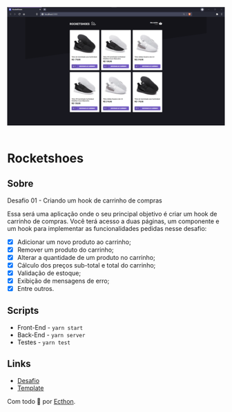 <div align="center">
<img src="public/rocketshoes.PNG" alt="Rocketshoes"/>
</div>

<br>

# Rocketshoes

## Sobre

Desafio 01 - Criando um hook de carrinho de compras

Essa será uma aplicação onde o seu principal objetivo é criar um hook de carrinho de compras. Você terá acesso a duas páginas, um componente e um hook para implementar as funcionalidades pedidas nesse desafio:

- [x] Adicionar um novo produto ao carrinho;
- [x] Remover um produto do carrinho;
- [x] Alterar a quantidade de um produto no carrinho;
- [x] Cálculo dos preços sub-total e total do carrinho;
- [x] Validação de estoque;
- [x] Exibição de mensagens de erro;
- [x] Entre outros.

## Scripts

- Front-End - `yarn start`
- Back-End - `yarn server`
- Testes - `yarn test`

## Links

- [Desafio](https://www.notion.so/Desafio-01-Criando-um-hook-de-carrinho-de-compras-5769216778794019a83f544e79167b12)
- [Template](https://github.com/rocketseat-education/ignite-template-reactjs-criando-um-hook-de-carrinho-de-compras)

Com todo 💚 por [Ecthon](https://github.com/ecthon).
